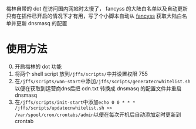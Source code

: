 梅林自带的 dot 在访问国内网站时太慢了， fancyss 的大陆白名单以及自动更新只有在插件已开启的情况下才有用，写了个小脚本自动从 [fancyss](https://github.com/hq450/fancyss) 获取大陆白名单并更新 dnsmasq 的配置

# 使用方法

0. 开启梅林的 dot 功能
1. 将两个 shell script 放到`/jffs/scripts/`中并设置权限 755  
2. 在`/jffs/scripts/wan-start`中添加`/jffs/scripts/generatecnwhitelist.sh`以便在获取到运营商dns后把 cdn.txt 转换成 dnsmasq 的配置文件并重启 dnsmasq  
3. 在`/jffs/scripts/init-start`中添加`echo 0 0 * * * /jffs/scripts/updatecnwhitelist.sh >> /var/spool/cron/crontabs/admin`以便在每次开机后自动添加定时更新到 crontab

